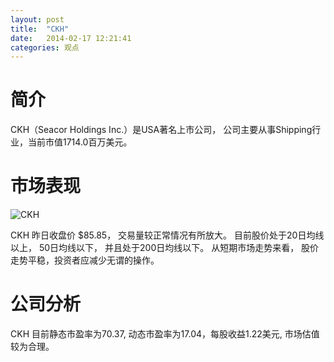 ```yaml
---
layout: post
title:  "CKH"
date:   2014-02-17 12:21:41
categories: 观点
---
```


# 简介
CKH（Seacor Holdings Inc.）是USA著名上市公司，
公司主要从事Shipping行业，当前市值1714.0百万美元。

# 市场表现

![CKH](http://finviz.com/chart.ashx?t=CKH&ty=c&ta=1&p=d&s=l)

CKH 昨日收盘价 $85.85，
交易量较正常情况有所放大。
目前股价处于20日均线以上，
50日均线以下，
并且处于200日均线以下。
从短期市场走势来看，
股价走势平稳，投资者应减少无谓的操作。

# 公司分析
CKH 目前静态市盈率为70.37, 动态市盈率为17.04，每股收益1.22美元,
市场估值较为合理。
